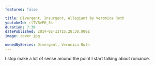 ```yaml
---
featured: false

title: Divergent, Insurgent, Allegiant by Veronica Roth
youtubeId: rtTVBvPH_3s
duration: 7:39
datePublished: 2014-02-11T16:28:30.000Z
image: cover.jpg

ownedBySeries: Divergent, Veronica Roth
---
```


I stop make a lot of sense around the point I start talking about romance.
